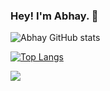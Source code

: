 ### Hey! I'm Abhay. 👋

![Abhay GitHub stats](https://github-readme-stats.vercel.app/api?username=mudgalabhay&theme=transparent&show_icons=true)

[![Top Langs](https://github-readme-stats.vercel.app/api/top-langs/?username=mudgalabhay)](https://github.com/mudgalabhay/github-readme-stats)

![](https://komarev.com/ghpvc/?username=mudgalabhay&color=blue)


<!--
**mudgalabhay/mudgalabhay** is a ✨ _special_ ✨ repository because its `README.md` (this file) appears on your GitHub profile.

Here are some ideas to get you started:

- 🔭 I’m currently working on ...
- 🌱 I’m currently learning ...
- 👯 I’m looking to collaborate on ...
- 🤔 I’m looking for help with ...
- 💬 Ask me about ...
- 📫 How to reach me: ...
- 😄 Pronouns: ...
- ⚡ Fun fact: ...
-->
